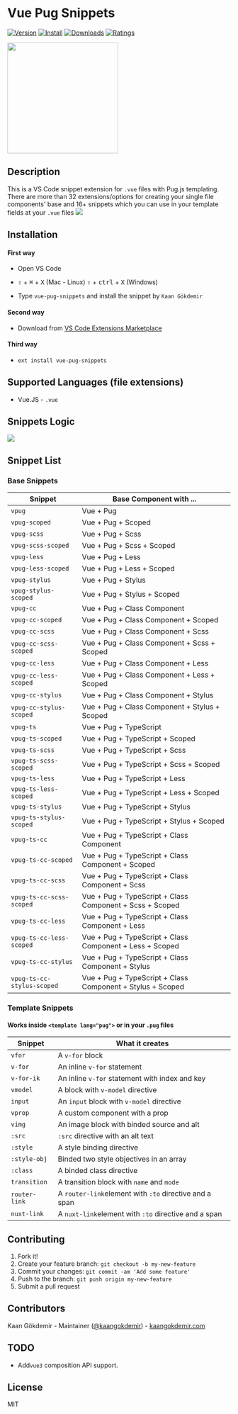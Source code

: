 # Vue Pug Snippets

[![Version](https://vsmarketplacebadge.apphb.com/version/kaangokdemir.vue-pug-snippets.svg)](https://vsmarketplacebadge.apphb.com/version-short/kaangokdemir.vue-pug-snippets.svg) [![Install](https://vsmarketplacebadge.apphb.com/installs/kaangokdemir.vue-pug-snippets.svg)](https://vsmarketplacebadge.apphb.com/installs-short/kaangokdemir.vue-pug-snippets.svg) [![Downloads](https://vsmarketplacebadge.apphb.com/downloads/kaangokdemir.vue-pug-snippets.svg)](https://vsmarketplacebadge.apphb.com/downloads-short/kaangokdemir.vue-pug-snippets.svg) [![Ratings](https://vsmarketplacebadge.apphb.com/rating-short/kaangokdemir.vue-pug-snippets.svg)](https://vsmarketplacebadge.apphb.com/rating-short/kaangokdemir.vue-pug-snippets.svg)

<img src='https://i.imgur.com/YjZt1tb.png' height=250>

## Description

This is a VS Code snippet extension for `.vue` files with Pug.js templating. There are more than 32 extensions/options for creating your single file components' base and 16+ snippets which you can use in your template fields at your `.vue` files
<img src='https://i.imgur.com/QvEmLtW.gif'>

## Installation

#### First way

- Open VS Code

- <kbd>⇧</kbd> + <kbd>⌘</kbd> + <kbd>X</kbd> (Mac - Linux)
  <kbd>⇧</kbd> + <kbd>ctrl</kbd> + <kbd>X</kbd> (Windows)

- Type `vue-pug-snippets` and install the snippet by `Kaan Gökdemir`

#### Second way

- Download from [VS Code Extensions Marketplace](https://marketplace.visualstudio.com/items?itemName=kaangokdemir.vue-pug-snippets)

#### Third way

- `ext install vue-pug-snippets`

## Supported Languages (file extensions)

- Vue.JS - `.vue`

## Snippets Logic

<img src='https://i.imgur.com/y3d1OLB.png'>

## Snippet List

### Base Snippets

| Snippet                    | Base Component with ...                                    |
| -------------------------- | ---------------------------------------------------------- |
| `vpug`                     | Vue + Pug                                                  |
| `vpug-scoped`              | Vue + Pug + Scoped                                         |
| `vpug-scss`                | Vue + Pug + Scss                                           |
| `vpug-scss-scoped`         | Vue + Pug + Scss + Scoped                                  |
| `vpug-less`                | Vue + Pug + Less                                           |
| `vpug-less-scoped`         | Vue + Pug + Less + Scoped                                  |
| `vpug-stylus`              | Vue + Pug + Stylus                                         |
| `vpug-stylus-scoped`       | Vue + Pug + Stylus + Scoped                                |
| `vpug-cc`                  | Vue + Pug + Class Component                                |
| `vpug-cc-scoped`           | Vue + Pug + Class Component + Scoped                       |
| `vpug-cc-scss`             | Vue + Pug + Class Component + Scss                         |
| `vpug-cc-scss-scoped`      | Vue + Pug + Class Component + Scss + Scoped                |
| `vpug-cc-less`             | Vue + Pug + Class Component + Less                         |
| `vpug-cc-less-scoped`      | Vue + Pug + Class Component + Less + Scoped                |
| `vpug-cc-stylus`           | Vue + Pug + Class Component + Stylus                       |
| `vpug-cc-stylus-scoped`    | Vue + Pug + Class Component + Stylus + Scoped              |
| `vpug-ts`                  | Vue + Pug + TypeScript                                     |
| `vpug-ts-scoped`           | Vue + Pug + TypeScript + Scoped                            |
| `vpug-ts-scss`             | Vue + Pug + TypeScript + Scss                              |
| `vpug-ts-scss-scoped`      | Vue + Pug + TypeScript + Scss + Scoped                     |
| `vpug-ts-less`             | Vue + Pug + TypeScript + Less                              |
| `vpug-ts-less-scoped`      | Vue + Pug + TypeScript + Less + Scoped                     |
| `vpug-ts-stylus`           | Vue + Pug + TypeScript + Stylus                            |
| `vpug-ts-stylus-scoped`    | Vue + Pug + TypeScript + Stylus + Scoped                   |
| `vpug-ts-cc`               | Vue + Pug + TypeScript + Class Component                   |
| `vpug-ts-cc-scoped`        | Vue + Pug + TypeScript + Class Component + Scoped          |
| `vpug-ts-cc-scss`          | Vue + Pug + TypeScript + Class Component + Scss            |
| `vpug-ts-cc-scss-scoped`   | Vue + Pug + TypeScript + Class Component + Scss + Scoped   |
| `vpug-ts-cc-less`          | Vue + Pug + TypeScript + Class Component + Less            |
| `vpug-ts-cc-less-scoped`   | Vue + Pug + TypeScript + Class Component + Less + Scoped   |
| `vpug-ts-cc-stylus`        | Vue + Pug + TypeScript + Class Component + Stylus          |
| `vpug-ts-cc-stylus-scoped` | Vue + Pug + TypeScript + Class Component + Stylus + Scoped |

### Template Snippets

#### Works inside `<template lang="pug">` or in your `.pug` files

| Snippet       | What it creates                                        |
| ------------- | ------------------------------------------------------ |
| `vfor`        | A `v-for` block                                        |
| `v-for`       | An inline `v-for` statement                            |
| `v-for-ik`    | An inline `v-for` statement with index and key         |
| `vmodel`      | A block with `v-model` directive                       |
| `input`       | An `input` block with `v-model` directive              |
| `vprop`       | A custom component with a prop                         |
| `vimg`        | An image block with binded source and alt              |
| `:src`        | `:src` directive with an alt text                      |
| `:style`      | A style binding directive                              |
| `:style-obj`  | Binded two style objectives in an array                |
| `:class`      | A binded class directive                               |
| `transition`  | A transition block with `name` and `mode`              |
| `router-link` | A `router-link`element with `:to` directive and a span |
| `nuxt-link`   | A `nuxt-link`element with `:to` directive and a span   |

## Contributing

1. Fork it!
2. Create your feature branch: `git checkout -b my-new-feature`
3. Commit your changes: `git commit -am 'Add some feature'`
4. Push to the branch: `git push origin my-new-feature`
5. Submit a pull request

## Contributors

Kaan Gökdemir - Maintainer ([@kaangokdemir](https://twitter.com/kaangokdemir)) - [kaangokdemir.com](https://kaangokdemir.com)

## TODO

- Add`vue3` composition API support.

## License

MIT
